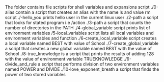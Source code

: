 The folder contains file scripts for shell variables and expansions
script ./0-alias contain a script that creates an alias with the name ls and value rm
script ./-hello_you prints hello user in the current linux user
./2-path a script that looks for stated program i.e /action
./3-path a script that counts the number of directories in the PATH
./4-global_variable script prints list of environment variables
/5-local_variables script lists all local variables and environment variables and function
./6-create_local_variable script creates a local variable named BEST with value of School
./7-create_global_variable a script that creates a new global variable named BEST with the value of School
./8-true_knowledge is a script that prints the results of adding 128 with the value of environment variable TRUEKNOWLEDGE
./9-divide_and_rule a script that performs division of two environment variables named POWER and DIVIDE
./10-love_exponent_breath a script that finds the power of two stored variables
